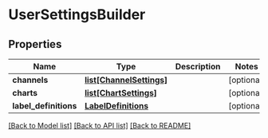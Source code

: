 # UserSettingsBuilder

## Properties
Name | Type | Description | Notes
------------ | ------------- | ------------- | -------------
**channels** | [**list[ChannelSettings]**](ChannelSettings.md) |  | [optional] 
**charts** | [**list[ChartSettings]**](ChartSettings.md) |  | [optional] 
**label_definitions** | [**LabelDefinitions**](LabelDefinitions.md) |  | [optional] 

[[Back to Model list]](../README.md#documentation-for-models) [[Back to API list]](../README.md#documentation-for-api-endpoints) [[Back to README]](../README.md)


